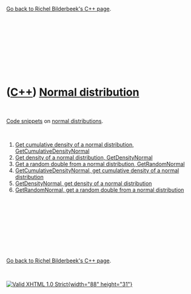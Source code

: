 

[Go back to Richel Bilderbeek's C++ page](Cpp.htm).

 

 

 

 

 

([C++](Cpp.htm)) [Normal distribution](CppNormalDistribution.htm)
=================================================================

 

[Code snippets](CppCodeSnippets.htm) on [normal
distributions](CppNormalDistribution.htm).

 

1.  [Get cumulative density of a normal distribution,
    GetCumulativeDensityNormal](CppGetCumulativeDensityNormal.htm)
2.  [Get density of a normal distribution,
    GetDensityNormal](CppGetDensityNormal.htm)
3.  [Get a random double from a normal distribution,
    GetRandomNormal](CppGetRandomNormal.htm)
4.  [GetCumulativeDensityNormal, get cumulative density of a normal
    distribution](CppGetCumulativeDensityNormal.htm)
5.  [GetDensityNormal, get density of a normal
    distribution](CppGetDensityNormal.htm)
6.  [GetRandomNormal, get a random double from a normal
    distribution](CppGetRandomNormal.htm)

 

 

 

 

 

[Go back to Richel Bilderbeek's C++ page](Cpp.htm).



 

[![Valid XHTML 1.0 Strict](valid-xhtml10.png){width="88"
height="31"}](http://validator.w3.org/check?uri=referer)
